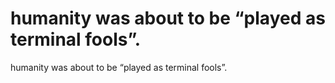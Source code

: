 # humanity was about to be “played as terminal fools”.

humanity was about to be “played as terminal fools”.